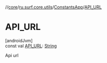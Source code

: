 //[core](../../../index.md)/[ru.surf.core.utils](../index.md)/[ConstantsApp](index.md)/[API_URL](-a-p-i_-u-r-l.md)

# API_URL

[androidJvm]\
const val [API_URL](-a-p-i_-u-r-l.md): [String](https://kotlinlang.org/api/latest/jvm/stdlib/kotlin/-string/index.html)

Api url

